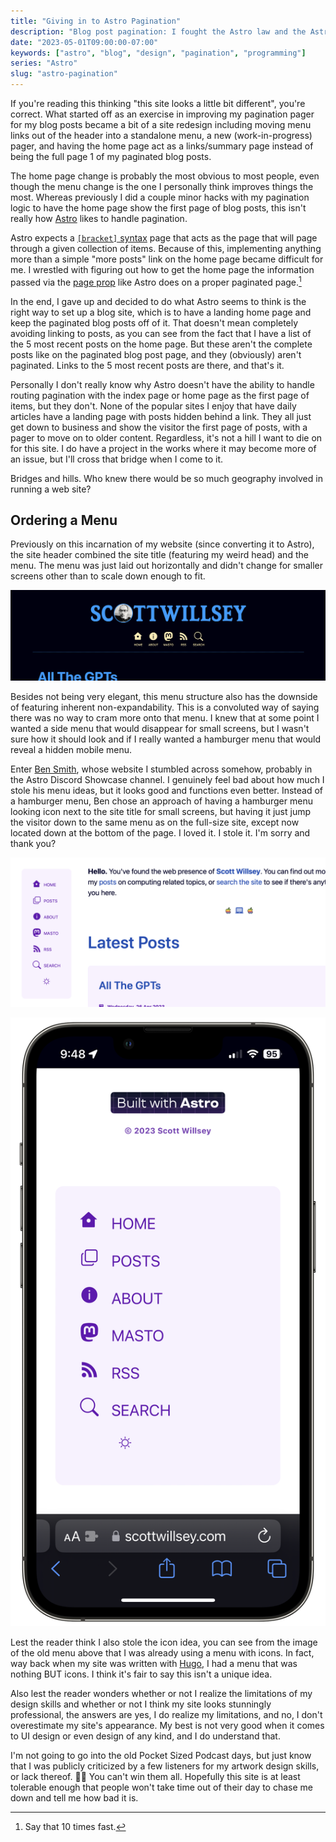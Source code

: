```yaml
---
title: "Giving in to Astro Pagination"
description: "Blog post pagination: I fought the Astro law and the Astro law won."
date: "2023-05-01T09:00:00-07:00"
keywords: ["astro", "blog", "design", "pagination", "programming"]
series: "Astro"
slug: "astro-pagination"
---
```


If you're reading this thinking "this site looks a little bit different", you're correct. What started off as an exercise in improving my pagination pager for my blog posts became a bit of a site redesign including moving menu links out of the header into a standalone menu, a new (work-in-progress) pager, and having the home page act as a links/summary page instead of being the full page 1 of my paginated blog posts.

The home page change is probably the most obvious to most people, even though the menu change is the one I personally think improves things the most. Whereas previously I did a couple minor hacks with my pagination logic to have the home page show the first page of blog posts, this isn't really how [Astro](https://astro.build) likes to handle pagination.

Astro expects a [`[bracket]` syntax](https://docs.astro.build/en/core-concepts/routing/#pagination) page that acts as the page that will page through a given collection of items. Because of this, implementing anything more than a simple "more posts" link on the home page became difficult for me. I wrestled with figuring out how to get the home page the information passed via the [page prop](https://docs.astro.build/en/core-concepts/routing/#the-page-prop) like Astro does on a proper paginated page.[^1]

In the end, I gave up and decided to do what Astro seems to think is the right way to set up a blog site, which is to have a landing home page and keep the paginated blog posts off of it. That doesn't mean completely avoiding linking to posts, as you can see from the fact that I have a list of the 5 most recent posts on the home page. But these aren't the complete posts like on the paginated blog post page, and they (obviously) aren't paginated. Links to the 5 most recent posts are there, and that's it.

Personally I don't really know why Astro doesn't have the ability to handle routing pagination with the index page or home page as the first page of items, but they don't. None of the popular sites I enjoy that have daily articles have a landing page with posts hidden behind a link. They all just get down to business and show the visitor the first page of posts, with a pager to move on to older content. Regardless, it's not a hill I want to die on for this site. I do have a project in the works where it may become more of an issue, but I'll cross that bridge when I come to it.

Bridges and hills. Who knew there would be so much geography involved in running a web site?

## Ordering a Menu

Previously on this incarnation of my website (since converting it to Astro), the site header combined the site title (featuring my weird head) and the menu. The menu was just laid out horizontally and didn't change for smaller screens other than to scale down enough to fit.

[![The old site menu](../../assets/images/posts/MenuOld-3E56C990-7E39-4697-A776-5214ED13CCAE.png)](/images/posts/MenuOld-3E56C990-7E39-4697-A776-5214ED13CCAE.png)

Besides not being very elegant, this menu structure also has the downside of featuring inherent non-expandability. This is a convoluted way of saying there was no way to cram more onto that menu. I knew that at some point I wanted a side menu that would disappear for small screens, but I wasn't sure how it should look and if I really wanted a hamburger menu that would reveal a hidden mobile menu.

Enter [Ben Smith](https://bensmith.sh), whose website I stumbled across somehow, probably in the Astro Discord Showcase channel. I genuinely feel bad about how much I stole his menu ideas, but it looks good and functions even better. Instead of a hamburger menu, Ben chose an approach of having a hamburger menu looking icon next to the site title for small screens, but having it just jump the visitor down to the same menu as on the full-size site, except now located down at the bottom of the page. I loved it. I stole it. I'm sorry and thank you?

[![Side menu in full-size site view](../../assets/images/posts/MenuNew-3E56C990-7E39-4697-A776-5214ED13CCAE.png)](/images/posts/MenuNew-3E56C990-7E39-4697-A776-5214ED13CCAE.png)

[![Menu moved to the bottom of the page in responsive mode](../../assets/images/posts/MenuResponsive-3E56C990-7E39-4697-A776-5214ED13CCAE.png)](/images/posts/MenuResponsive-3E56C990-7E39-4697-A776-5214ED13CCAE.png)

Lest the reader think I also stole the icon idea, you can see from the image of the old menu above that I was already using a menu with icons. In fact, way back when my site was written with [Hugo](https://gohugo.io), I had a menu that was nothing BUT icons. I think it's fair to say this isn't a unique idea.

Also lest the reader wonders whether or not I realize the limitations of my design skills and whether or not I think my site looks stunningly professional, the answers are yes, I do realize my limitations, and no, I don't overestimate my site's appearance. My best is not very good when it comes to UI design or even design of any kind, and I do understand that.

I'm not going to go into the old Pocket Sized Podcast days, but just know that I was publicly criticized by a few listeners for my artwork design skills, or lack thereof. 🤷‍♂️ You can't win them all. Hopefully this site is at least tolerable enough that people won't take time out of their day to chase me down and tell me how bad it is.

[^1]: Say that 10 times fast.
